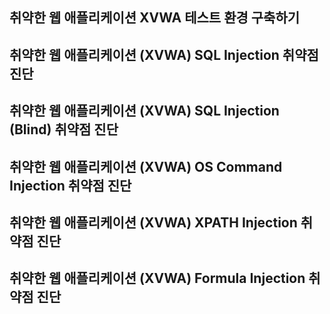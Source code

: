 ## 취약한 웹 애플리케이션 XVWA 테스트 환경 구축하기

## 취약한 웹 애플리케이션 (XVWA) SQL Injection 취약점 진단

## 취약한 웹 애플리케이션 (XVWA) SQL Injection (Blind) 취약점 진단

## 취약한 웹 애플리케이션 (XVWA) OS Command Injection 취약점 진단

## 취약한 웹 애플리케이션 (XVWA) XPATH Injection 취약점 진단

## 취약한 웹 애플리케이션 (XVWA) Formula Injection 취약점 진단
											

